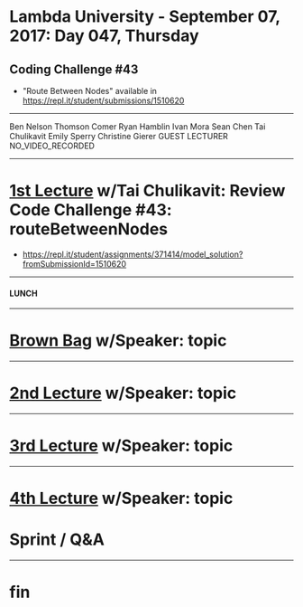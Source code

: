 # Lambda University - September 07, 2017: Day 047, Thursday
## Coding Challenge #43
- "Route Between Nodes" available in https://repl.it/student/submissions/1510620
***
Ben Nelson
Thomson Comer
Ryan Hamblin
Ivan Mora
Sean Chen
Tai Chulikavit
Emily Sperry
Christine Gierer
GUEST LECTURER
NO_VIDEO_RECORDED
***
# [1st Lecture](https://youtu.be/LBq-BqqT_H8) w/Tai Chulikavit: Review Code Challenge #43: routeBetweenNodes
- https://repl.it/student/assignments/371414/model_solution?fromSubmissionId=1510620

***
#### LUNCH
***
# [Brown Bag](VIDEO_RECORDED_NOT_POSTED) w/Speaker: topic
***
# [2nd Lecture](VIDEO_RECORDED_NOT_POSTED) w/Speaker: topic
***
# [3rd Lecture](VIDEO_RECORDED_NOT_POSTED) w/Speaker: topic
***
# [4th Lecture](VIDEO_RECORDED_NOT_POSTED) w/Speaker: topic
# Sprint / Q&A
***
# fin

